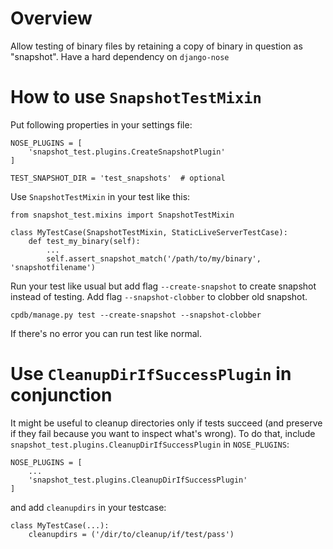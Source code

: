 # Overview

Allow testing of binary files by retaining a copy of binary in question as "snapshot". Have a hard dependency on `django-nose`

# How to use `SnapshotTestMixin`

Put following properties in your settings file:

```
NOSE_PLUGINS = [
    'snapshot_test.plugins.CreateSnapshotPlugin'
]

TEST_SNAPSHOT_DIR = 'test_snapshots'  # optional
```

Use `SnapshotTestMixin` in your test like this:

```
from snapshot_test.mixins import SnapshotTestMixin

class MyTestCase(SnapshotTestMixin, StaticLiveServerTestCase):
    def test_my_binary(self):
        ...
        self.assert_snapshot_match('/path/to/my/binary', 'snapshotfilename')
```

Run your test like usual but add flag `--create-snapshot` to create snapshot instead of testing. Add flag `--snapshot-clobber` to clobber old snapshot.

```
cpdb/manage.py test --create-snapshot --snapshot-clobber
```

If there's no error you can run test like normal.

# Use `CleanupDirIfSuccessPlugin` in conjunction

It might be useful to cleanup directories only if tests succeed (and preserve if they fail because you want to inspect what's wrong). To do that, include `snapshot_test.plugins.CleanupDirIfSuccessPlugin` in `NOSE_PLUGINS`:

```
NOSE_PLUGINS = [
    ...
    'snapshot_test.plugins.CleanupDirIfSuccessPlugin'
]
```

and add `cleanupdirs` in your testcase:

```
class MyTestCase(...):
    cleanupdirs = ('/dir/to/cleanup/if/test/pass')
```
